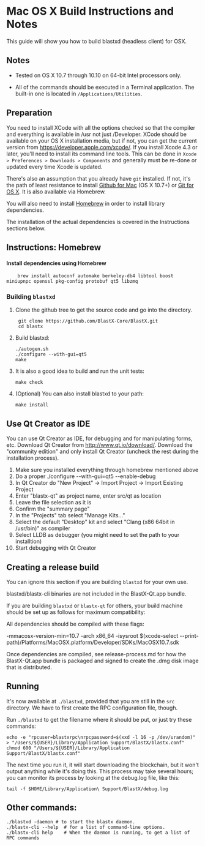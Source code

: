Mac OS X Build Instructions and Notes
====================================
This guide will show you how to build blastxd (headless client) for OSX.

Notes
-----

* Tested on OS X 10.7 through 10.10 on 64-bit Intel processors only.

* All of the commands should be executed in a Terminal application. The
built-in one is located in `/Applications/Utilities`.

Preparation
-----------

You need to install XCode with all the options checked so that the compiler
and everything is available in /usr not just /Developer. XCode should be
available on your OS X installation media, but if not, you can get the
current version from https://developer.apple.com/xcode/. If you install
Xcode 4.3 or later, you'll need to install its command line tools. This can
be done in `Xcode > Preferences > Downloads > Components` and generally must
be re-done or updated every time Xcode is updated.

There's also an assumption that you already have `git` installed. If
not, it's the path of least resistance to install [Github for Mac](https://mac.github.com/)
(OS X 10.7+) or
[Git for OS X](https://code.google.com/p/git-osx-installer/). It is also
available via Homebrew.

You will also need to install [Homebrew](http://brew.sh) in order to install library
dependencies.

The installation of the actual dependencies is covered in the Instructions
sections below.

Instructions: Homebrew
----------------------

#### Install dependencies using Homebrew

        brew install autoconf automake berkeley-db4 libtool boost miniupnpc openssl pkg-config protobuf qt5 libzmq

### Building `blastxd`

1. Clone the github tree to get the source code and go into the directory.

        git clone https://github.com/BlastX-Core/BlastX.git
        cd blastx

2.  Build blastxd:

        ./autogen.sh
        ./configure --with-gui=qt5
        make

3.  It is also a good idea to build and run the unit tests:

        make check

4.  (Optional) You can also install blastxd to your path:

        make install

Use Qt Creator as IDE
------------------------
You can use Qt Creator as IDE, for debugging and for manipulating forms, etc.
Download Qt Creator from http://www.qt.io/download/. Download the "community edition" and only install Qt Creator (uncheck the rest during the installation process).

1. Make sure you installed everything through homebrew mentioned above
2. Do a proper ./configure --with-gui=qt5 --enable-debug
3. In Qt Creator do "New Project" -> Import Project -> Import Existing Project
4. Enter "blastx-qt" as project name, enter src/qt as location
5. Leave the file selection as it is
6. Confirm the "summary page"
7. In the "Projects" tab select "Manage Kits..."
8. Select the default "Desktop" kit and select "Clang (x86 64bit in /usr/bin)" as compiler
9. Select LLDB as debugger (you might need to set the path to your installtion)
10. Start debugging with Qt Creator

Creating a release build
------------------------
You can ignore this section if you are building `blastxd` for your own use.

blastxd/blastx-cli binaries are not included in the BlastX-Qt.app bundle.

If you are building `blastxd` or `blastx-qt` for others, your build machine should be set up
as follows for maximum compatibility:

All dependencies should be compiled with these flags:

 -mmacosx-version-min=10.7
 -arch x86_64
 -isysroot $(xcode-select --print-path)/Platforms/MacOSX.platform/Developer/SDKs/MacOSX10.7.sdk

Once dependencies are compiled, see release-process.md for how the BlastX-Qt.app
bundle is packaged and signed to create the .dmg disk image that is distributed.

Running
-------

It's now available at `./blastxd`, provided that you are still in the `src`
directory. We have to first create the RPC configuration file, though.

Run `./blastxd` to get the filename where it should be put, or just try these
commands:

    echo -e "rpcuser=blastxrpc\nrpcpassword=$(xxd -l 16 -p /dev/urandom)" > "/Users/${USER}/Library/Application Support/BlastX/blastx.conf"
    chmod 600 "/Users/${USER}/Library/Application Support/BlastX/blastx.conf"

The next time you run it, it will start downloading the blockchain, but it won't
output anything while it's doing this. This process may take several hours;
you can monitor its process by looking at the debug.log file, like this:

    tail -f $HOME/Library/Application\ Support/BlastX/debug.log

Other commands:
-------

    ./blastxd -daemon # to start the blastx daemon.
    ./blastx-cli --help  # for a list of command-line options.
    ./blastx-cli help    # When the daemon is running, to get a list of RPC commands
